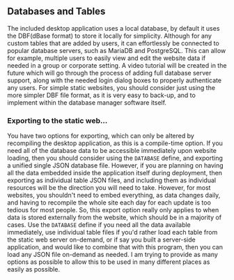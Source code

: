 ## Databases and Tables

The included desktop application uses a local database, by default it uses the DBF(dBase format) to store it locally for simplicity.  Although for any custom tables that are added by users, it can effortlessly be connected to popular database servers, such as MariaDB and PostgreSQL.  This can allow for example, multiple users to easily view and edit the website data if needed in a group or corporate setting.  A video tutorial will be created in the future which will go through the process of adding full database server support, along with the needed login dialog boxes to properly authenticate any users.  For simple static websites, you should consider just using the more simpler DBF file format, as it is very easy to back-up, and to implement within the database manager software itself.

### Exporting to the static web...

You have two options for exporting, which can only be altered by recompiling the desktop application, as this is a compile-time option.  If you need all of the database data to be accessible immediately upon website loading, then you should consider using the `DATABASE` define, and exporting a unified single JSON database file.  However, if you are planning on having all the data embedded inside the application itself during deployment, then exporting as individual table JSON files, and including them as individual resources will be the direction you will need to take.  However, for most websites, you shouldn't need to embed everything, as data changes daily, and having to recompile the whole site each day for each update is too tedious for most people.  So, this export option really only applies to when data is stored externally from the website, which should be in a majority of cases.  Use the `DATABASE` define if you need all the data available immediately, use individual table files if you'd rather load each table from the static web server on-demand, or if say you built a server-side application, and would like to combine that with this program, then you can load any JSON file on-demand as needed.  I am trying to provide as many options as possible to allow this to be used in many different places as easily as possible.
